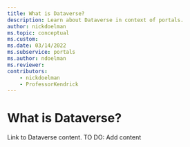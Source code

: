 ```yaml
---
title: What is Dataverse?
description: Learn about Dataverse in context of portals.
author: nickdoelman
ms.topic: conceptual
ms.custom: 
ms.date: 03/14/2022
ms.subservice: portals
ms.author: ndoelman
ms.reviewer:
contributors:
    - nickdoelman
    - ProfessorKendrick
---
```


# What is Dataverse?

Link to Dataverse content.
TO DO: Add content




